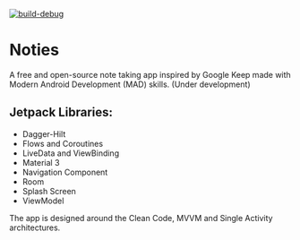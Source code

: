 [![build-debug](https://github.com/XamDR/Noties/actions/workflows/build_debug_workflow.yaml/badge.svg)](https://github.com/XamDR/Noties/actions/workflows/build_debug_workflow.yaml)

# Noties
A free and open-source note taking app inspired by Google Keep made with Modern Android Development (MAD) skills. (Under development)

## Jetpack Libraries:
- Dagger-Hilt
- Flows and Coroutines
- LiveData and ViewBinding
- Material 3
- Navigation Component
- Room
- Splash Screen
- ViewModel

The app is designed around the Clean Code, MVVM and Single Activity architectures.
